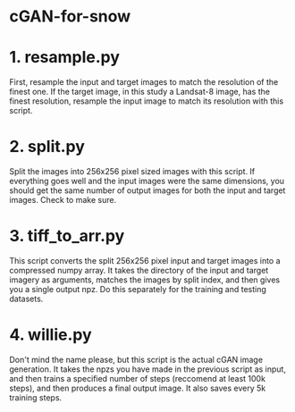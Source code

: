# cGAN-for-snow

# 1. resample.py
First, resample the input and target images to match the resolution of the finest one. If the target image, in this study a Landsat-8 image, has the finest resolution, resample the input image to match its resolution with this script.

# 2. split.py
Split the images into 256x256 pixel sized images with this script. If everything goes well and the input images were the same dimensions, you should get the same number of output images for both the input and target images. Check to make sure.

# 3. tiff_to_arr.py
This script converts the split 256x256 pixel input and target images into a compressed numpy array. It takes the directory of the input and target imagery as arguments, matches the images by split index, and then gives you a single output npz. Do this separately for the training and testing datasets.

# 4. willie.py
Don't mind the name please, but this script is the actual cGAN image generation. It takes the npzs you have made in the previous script as input, and then trains a specified number of steps (reccomend at least 100k steps), and then produces a final output image. It also saves every 5k training steps.

